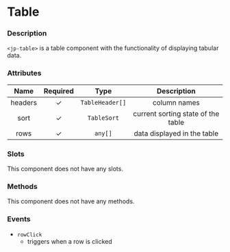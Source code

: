 # Table

### Description

`<jp-table>` is a table component with the functionality of displaying tabular data. 

### Attributes

| **Name** | **Required** | **Type** | **Description** |
| :----: | :----: | :----: | :----: |
| headers | ✓ | `TableHeader[]` | column names |
| sort | ✓ | `TableSort` | current sorting state of the table |
| rows | ✓ | `any[]` | data displayed in the table |

### Slots

This component does not have any slots.

### Methods

This component does not have any methods.


### Events

- `rowClick`
    - triggers when a row is clicked
